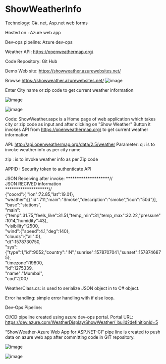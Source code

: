 # ShowWeatherInfo

Technology: C#. net, Asp.net web forms 

Hosted on : Azure web app

Dev-ops pipeline: Azure dev-ops

Weather API: https://openweathermap.org/

Code Repository: Git Hub

Demo Web site: https://showweather.azurewebsites.net/

Browse https://showweather.azurewebsites.net/
![image](https://user-images.githubusercontent.com/47704111/210596975-e865ce80-85f3-463b-9669-6ce55eef25eb.png)

Enter City name or zip code to get current weather information 

![image](https://user-images.githubusercontent.com/47704111/210597400-ac5fb0d7-155f-4cdd-8e25-0887fd8ef430.png)

![image](https://user-images.githubusercontent.com/47704111/210597535-7766d263-b566-45b8-bca9-63a95bdd28c4.png)


Code:
ShowWeather.aspx is a Home page of web application which takes city or zip code as input and after clicking on "Show Weather" Button it invokes API from https://openweathermap.org/ to get current weather information

API: http://api.openweathermap.org/data/2.5/weather
Parameter: 
q : is to invoke weather info as per city name 

zip : is to invoke weather info as per Zip code 

APPID : Security token to authenticate API
 
 JSON Receiving after invoke:
        ********************//  
             JSON RECIVED information   
        ********************//  
        {"coord":{ "lon":72.85,"lat":19.01},  
        "weather":[{"id":711,"main":"Smoke","description":"smoke","icon":"50d"}],  
        "base":"stations",  
        "main":{"temp":31.75,"feels_like":31.51,"temp_min":31,"temp_max":32.22,"pressure":1014,"humidity":43},  
        "visibility":2500,  
        "wind":{"speed":4.1,"deg":140},  
        "clouds":{"all":0},  
        "dt":1578730750,  
        "sys":{"type":1,"id":9052,"country":"IN","sunrise":1578707041,"sunset":1578746875},  
        "timezone":19800,  
        "id":1275339,  
        "name":"Mumbai",  
        "cod":200}  
        
  WeatherClass.cs: is used to serialize JSON object in to C# object.
  
  Error handling: simple error handling with if else loop.
  
  Dev-Ops Pipeline:
  
  CI/CD pipeline created using azure dev-ops portal.
  Portal URL: https://dev.azure.com/WeatherDisplay/ShowWeather/_build?definitionId=5
  
  “ShowWeather-Azure Web App for ASP.NET-CI” pipe line is created to push data on azure web app after committing code in GIT repository.
  
  ![image](https://user-images.githubusercontent.com/47704111/210598310-beb8d55b-ae1d-418a-84ef-28b9e9cb01fa.png)
  
  ![image](https://user-images.githubusercontent.com/47704111/210598764-e767f673-0939-492c-a26f-b827b14d6d79.png)


  
  
  


